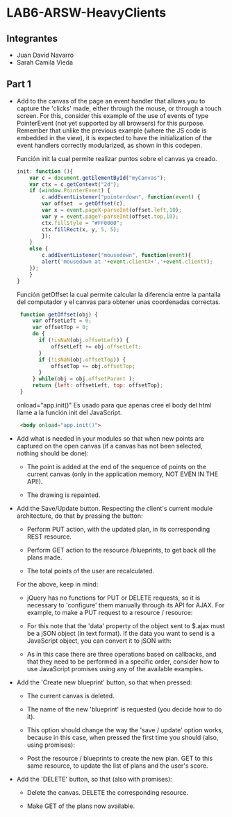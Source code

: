 # LAB6-ARSW-HeavyClients

## Integrantes
- Juan David Navarro 
- Sarah Camila Vieda

## Part 1

- Add to the canvas of the page an event handler that allows you to capture the 'clicks' made, either through the mouse, or through a touch screen. For this, consider this example of the use of events of type PointerEvent (not yet supported by all browsers) for this purpose. Remember that unlike the previous example (where the JS code is embedded in the view), it is expected to have the initialization of the event handlers correctly modularized, as shown in this codepen.

    Función init la cual permite realizar puntos sobre el canvas ya creado.
    
    ``` javascript
    init: function (){
        var c = document.getElementById("myCanvas");
        var ctx = c.getContext("2d");
        if (window.PointerEvent) {
            c.addEventListener("pointerdown", function(event) {
            var offset  = getOffset(c);
            var x = event.pageX-parseInt(offset.left,10);
            var y = event.pageY-parseInt(offset.top,10);
            ctx.fillStyle = "#FF0000";
            ctx.fillRect(x, y, 5, 5);
            });
        }
        else {
            c.addEventListener("mousedown", function(event){
            alert('mousedown at '+event.clientX+','+event.clientY); 
        });
        }   
    }
   ```
   
   Función getOffset la cual permite calcular la diferencia entre la pantalla del computador y el canvas para obtener unas coordenadas correctas.
   
   ``` javascript
    function getOffset(obj) {
        var offsetLeft = 0;
        var offsetTop = 0;
        do {
          if (!isNaN(obj.offsetLeft)) {
              offsetLeft += obj.offsetLeft;
          }
          if (!isNaN(obj.offsetTop)) {
              offsetTop += obj.offsetTop;
          }   
        } while(obj = obj.offsetParent );
        return {left: offsetLeft, top: offsetTop};
    } 
   ```
   
   onload="app.init()" Es usado para que apenas cree el body del html llame a la función init del JavaScript.
   
   ``` html
    <body onload="app.init()">
   ```
   
   

- Add what is needed in your modules so that when new points are captured on the open canvas (if a canvas has not been selected, nothing should be done):

    - The point is added at the end of the sequence of points on the current canvas (only in the application memory, NOT EVEN IN THE API!). 

    - The drawing is repainted. 

- Add the Save/Update button. Respecting the client's current module architecture, do that by pressing the button:

    - Perform PUT action, with the updated plan, in its corresponding REST resource. 

    - Perform GET action to the resource /blueprints, to get back all the plans made. 

    - The total points of the user are recalculated. 

    For the above, keep in mind:

    - jQuery has no functions for PUT or DELETE requests, so it is necessary to 'configure' them manually through its API for AJAX. For example, to make a PUT request to a resource / resource:
    
    - For this note that the 'data' property of the object sent to $.ajax must be a jSON object (in text format). If the data you want to send is a JavaScript object, you can convert it to jSON with:
    
    - As in this case there are three operations based on callbacks, and that they need to be performed in a specific order, consider how to use JavaScript promises using any of the available examples.
    
- Add the 'Create new blueprint' button, so that when pressed:

    - The current canvas is deleted. 

    - The name of the new 'blueprint' is requested (you decide how to do it). 

    - This option should change the way the 'save / update' option works, because in this case, when pressed the first time you should (also, using promises):

    - Post the resource / blueprints to create the new plan. GET to this same resource, to update the list of plans and the user's score. 

- Add the 'DELETE' button, so that (also with promises):

    - Delete the canvas. DELETE the corresponding resource. 

    - Make GET of the plans now available.

